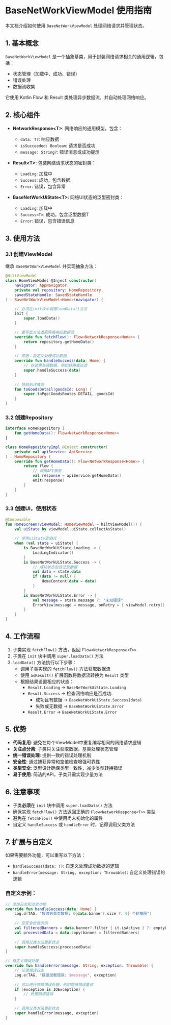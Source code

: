 # BaseNetWorkViewModel 使用指南

本文档介绍如何使用 `BaseNetWorkViewModel` 处理网络请求并管理状态。

## 1. 基本概念

`BaseNetWorkViewModel` 是一个抽象基类，用于封装网络请求相关的通用逻辑，包括：

- 状态管理（加载中、成功、错误）
- 错误处理
- 数据流收集

它使用 Kotlin Flow 和 Result 类处理异步数据流，并自动处理网络响应。

## 2. 核心组件

- **NetworkResponse\<T\>**: 网络响应的通用模型，包含：
  - `data: T?`: 响应数据
  - `isSucceeded: Boolean`: 请求是否成功
  - `message: String?`: 错误消息或成功提示

- **Result\<T\>**: 包装网络请求状态的密封类：
  - `Loading`: 加载中
  - `Success`: 成功，包含数据
  - `Error`: 错误，包含异常

- **BaseNetWorkUiState\<T\>**: 网络UI状态的泛型密封类：
  - `Loading`: 加载中
  - `Success<T>`: 成功，包含泛型数据T
  - `Error`: 错误，包含错误信息

## 3. 使用方法

### 3.1 创建ViewModel

继承 `BaseNetWorkViewModel` 并实现抽象方法：

```kotlin
@HiltViewModel
class HomeViewModel @Inject constructor(
    navigator: AppNavigator,
    private val repository: HomeRepository,
    savedStateHandle: SavedStateHandle
) : BaseNetWorkViewModel<Home>(navigator) {

    // 必须在init块中调用loadData()方法
    init {
        super.loadData()
    }

    // 重写此方法返回网络响应数据流
    override fun fetchFlow(): Flow<NetworkResponse<Home>> {
        return repository.getHomeData()
    }
    
    // 可选：自定义处理成功数据
    override fun handleSuccess(data: Home) {
        // 在这里处理数据，例如转换或过滤
        super.handleSuccess(data)
    }
    
    // 导航到详情页
    fun toGoodsDetail(goodsId: Long) {
        super.toPge(GoodsRoutes.DETAIL, goodsId)
    }
}
```

### 3.2 创建Repository

```kotlin
interface HomeRepository {
    fun getHomeData(): Flow<NetworkResponse<Home>>
}

class HomeRepositoryImpl @Inject constructor(
    private val apiService: ApiService
) : HomeRepository {
    override fun getHomeData(): Flow<NetworkResponse<Home>> {
        return flow {
            // 调用API服务
            val response = apiService.getHomeData()
            emit(response)
        }
    }
}
```

### 3.3 创建UI，使用状态

```kotlin
@Composable
fun HomeScreen(viewModel: HomeViewModel = hiltViewModel()) {
    val uiState by viewModel.uiState.collectAsState()
    
    // 使用uiState渲染UI
    when (val state = uiState) {
        is BaseNetWorkUiState.Loading -> {
            LoadingIndicator()
        }
        is BaseNetWorkUiState.Success -> {
            // 成功状态包含泛型数据
            val data = state.data
            if (data != null) {
                HomeContent(data = data)
            }
        }
        is BaseNetWorkUiState.Error -> {
            val message = state.message ?: "未知错误"
            ErrorView(message = message, onRetry = { viewModel.retry() })
        }
    }
}
```

## 4. 工作流程

1. 子类实现 `fetchFlow()` 方法，返回 `Flow<NetworkResponse<T>>`
2. 子类在 `init` 块中调用 `super.loadData()` 方法
3. `loadData()` 方法执行以下步骤：
   - 调用子类实现的 `fetchFlow()` 方法获取数据流
   - 使用 `asResult()` 扩展函数将数据流转换为 `Result` 类型
   - 根据结果设置相应的状态：
     - `Result.Loading` → `BaseNetWorkUiState.Loading`
     - `Result.Success` → 检查网络响应是否成功:
       - 成功且有数据 → `BaseNetWorkUiState.Success(data)`
       - 失败或无数据 → `BaseNetWorkUiState.Error`
     - `Result.Error` → `BaseNetWorkUiState.Error`

## 5. 优势

- **代码复用**: 避免在每个ViewModel中重复编写相同的网络请求逻辑
- **关注点分离**: 子类只关注获取数据，基类处理状态管理
- **统一错误处理**: 提供一致的错误处理机制
- **安全性**: 通过捕获异常和空值检查增强可靠性
- **类型安全**: 泛型设计确保类型一致性，减少类型转换错误
- **易于使用**: 简洁的API，子类只需实现少量方法

## 6. 注意事项

- 子类**必须**在 `init` 块中调用 `super.loadData()` 方法
- 确保实现 `fetchFlow()` 方法返回正确的 `Flow<NetworkResponse<T>>` 类型
- 避免在 `fetchFlow()` 中使用尚未初始化的属性
- 自定义 `handleSuccess` 或 `handleError` 时，记得调用父类方法

## 7. 扩展与自定义

如果需要额外功能，可以重写以下方法：

- `handleSuccess(data: T)`: 自定义处理成功数据的逻辑
- `handleError(message: String, exception: Throwable)`: 自定义处理错误的逻辑

### 自定义示例：

```kotlin
// 添加日志和过滤功能
override fun handleSuccess(data: Home) {
    Log.d(TAG, "接收到首页数据: ${data.banner?.size ?: 0} 个轮播图")
    
    // 空安全检查示例
    val filteredBanners = data.banner?.filter { it.isActive } ?: emptyList()
    val processedData = data.copy(banner = filteredBanners)
    
    // 调用父类方法更新状态
    super.handleSuccess(processedData)
}

// 自定义错误处理
override fun handleError(message: String, exception: Throwable) {
    // 记录错误日志
    Log.e(TAG, "数据加载错误: $message", exception)
    
    // 可以进行特殊错误处理，例如网络错误重试
    if (exception is IOException) {
        // 处理网络错误
    }
    
    // 调用父类方法更新状态
    super.handleError(message, exception)
}
``` 
